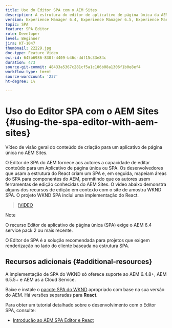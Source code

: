 ```yaml
---
title: Uso do Editor SPA com o AEM Sites
description: A estrutura do editor de aplicativo de página única da AEM fornece aos autores a capacidade de editar conteúdo para um Aplicativo de página única ou SPA. Os desenvolvedores que usam as estruturas do React criam um SPA e, em seguida, mapeiam áreas do SPA para componentes do AEM, permitindo que os autores usem ferramentas de edição familiares do AEM Sites.
version: Experience Manager 6.4, Experience Manager 6.5, Experience Manager as a Cloud Service
topic: SPA
feature: SPA Editor
role: Developer
level: Beginner
jira: KT-1047
thumbnail: 22229.jpg
doc-type: Feature Video
exl-id: 645b6986-830f-4409-b46c-ddf15c33e84c
duration: 473
source-git-commit: 48433a5367c281cf5a1c106b08a1306f1b0e8ef4
workflow-type: tm+mt
source-wordcount: '237'
ht-degree: 1%

---
```


# Uso do Editor SPA com o AEM Sites {#using-the-spa-editor-with-aem-sites}

Vídeo de visão geral do conteúdo de criação para um aplicativo de página única no AEM Sites.

O Editor de SPA do AEM fornece aos autores a capacidade de editar conteúdo para um Aplicativo de página única ou SPA. Os desenvolvedores que usam a estrutura do React criam um SPA e, em seguida, mapeiam áreas do SPA para componentes do AEM, permitindo que os autores usem ferramentas de edição conhecidas do AEM Sites. O vídeo abaixo demonstra alguns dos recursos de edição em contexto com o site de amostra WKND SPA. O projeto WKND SPA inclui uma implementação do React.

>[!VIDEO](https://video.tv.adobe.com/v/22229?quality=12&learn=on)

>[!NOTE]
>
> O recurso Editor de aplicativo de página única (SPA) exige o AEM 6.4 service pack 2 ou mais recente.
>
> O Editor de SPA é a solução recomendada para projetos que exigem renderização no lado do cliente baseada na estrutura SPA.

## Recursos adicionais {#additional-resources}

A implementação de SPA do WKND só oferece suporte ao AEM 6.4.8+, AEM 6.5.5+ e AEM as a Cloud Service.

Baixe e instale o [pacote SPA do WKND](https://github.com/adobe/aem-guides-wknd-spa/releases) apropriado com base na sua versão do AEM. Há versões separadas para **React**.

Para obter um tutorial detalhado sobre o desenvolvimento com o Editor SPA, consulte:

* [Introdução ao AEM SPA Editor e React](https://experienceleague.adobe.com/docs/experience-manager-learn/getting-started-with-aem-headless/spa-editor/react/overview.html)
